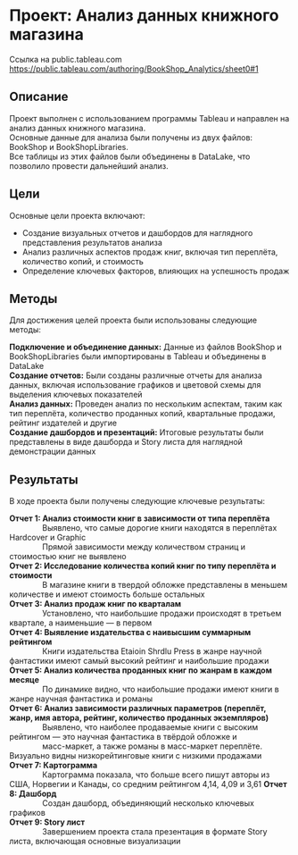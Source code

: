 # Проект: Анализ данных книжного магазина
Ссылка на public.tableau.com https://public.tableau.com/authoring/BookShop_Analytics/sheet0#1
## Описание
Проект выполнен с использованием программы Tableau и направлен на анализ данных книжного магазина.  
Основные данные для анализа были получены из двух файлов: BookShop и BookShopLibraries.  
Все таблицы из этих файлов были объединены в DataLake, что позволило провести дальнейший анализ.  

## Цели
Основные цели проекта включают:  

- Создание визуальных отчетов и дашбордов для наглядного представления результатов анализа
- Анализ различных аспектов продаж книг, включая тип переплёта, количество копий, и стоимость   
- Определение ключевых факторов, влияющих на успешность продаж   
  
## Методы
Для достижения целей проекта были использованы следующие методы:  

__Подключение и объединение данных:__ Данные из файлов BookShop и BookShopLibraries были импортированы в Tableau и объединены в DataLake    
__Создание отчетов:__ Были созданы различные отчеты для анализа данных, включая использование графиков и цветовой схемы для выделения ключевых показателей   
__Анализ данных:__ Проведен анализ по нескольким аспектам, таким как тип переплёта, количество проданных копий, квартальные продажи, рейтинг издателей и другие  
__Создание дашбордов и презентаций:__ Итоговые результаты были представлены в виде дашборда и Story листа для наглядной демонстрации данных  

## Результаты
В ходе проекта были получены следующие ключевые результаты:

__Отчет 1: Анализ стоимости книг в зависимости от типа переплёта__  
&nbsp;&nbsp;&nbsp;&nbsp;&nbsp;&nbsp;&nbsp;&nbsp;&nbsp;&nbsp;&nbsp;&nbsp;&nbsp;&nbsp;&nbsp;Выявлено, что самые дорогие книги находятся в переплётах Hardcover и Graphic  
&nbsp;&nbsp;&nbsp;&nbsp;&nbsp;&nbsp;&nbsp;&nbsp;&nbsp;&nbsp;&nbsp;&nbsp;&nbsp;&nbsp;&nbsp;Прямой зависимости между количеством страниц и стоимостью книг не выявлено   
__Отчет 2: Исследование количества копий книг по типу переплёта и стоимости__  
&nbsp;&nbsp;&nbsp;&nbsp;&nbsp;&nbsp;&nbsp;&nbsp;&nbsp;&nbsp;&nbsp;&nbsp;&nbsp;&nbsp;&nbsp;В магазине книги в твердой обложке представлены в меньшем количестве и имеют стоимость больше остальных  
__Отчет 3: Анализ продаж книг по кварталам__  
&nbsp;&nbsp;&nbsp;&nbsp;&nbsp;&nbsp;&nbsp;&nbsp;&nbsp;&nbsp;&nbsp;&nbsp;&nbsp;&nbsp;&nbsp;Установлено, что наибольшие продажи происходят в третьем квартале, а наименьшие — в первом  
__Отчет 4: Выявление издательства с наивысшим суммарным рейтингом__  
&nbsp;&nbsp;&nbsp;&nbsp;&nbsp;&nbsp;&nbsp;&nbsp;&nbsp;&nbsp;&nbsp;&nbsp;&nbsp;&nbsp;&nbsp;Книги издательства Etaioin Shrdlu Press в жанре научной фантастики имеют самый высокий рейтинг и наибольшие продажи  
__Отчет 5: Анализ количества проданных книг по жанрам в каждом месяце__    
&nbsp;&nbsp;&nbsp;&nbsp;&nbsp;&nbsp;&nbsp;&nbsp;&nbsp;&nbsp;&nbsp;&nbsp;&nbsp;&nbsp;&nbsp;По динамике видно, что наибольшие продажи имеют книги в жанре научная фантастика и романы  
__Отчет 6: Анализ зависимости различных параметров (переплёт, жанр, имя автора, рейтинг, количество проданных экземпляров)__  
&nbsp;&nbsp;&nbsp;&nbsp;&nbsp;&nbsp;&nbsp;&nbsp;&nbsp;&nbsp;&nbsp;&nbsp;&nbsp;&nbsp;&nbsp;Выявлено, что наиболее продаваемые книги с высоким рейтингом — это научная фантастика в твёрдой обложке и  &nbsp;&nbsp;&nbsp;&nbsp;&nbsp;&nbsp;&nbsp;&nbsp;&nbsp;&nbsp;&nbsp;&nbsp;&nbsp;&nbsp;&nbsp;масс-маркет, а также романы в масс-маркет переплёте. Визуально видны низкорейтинговые книги с низкими продажами  
__Отчет 7: Картограмма__  
&nbsp;&nbsp;&nbsp;&nbsp;&nbsp;&nbsp;&nbsp;&nbsp;&nbsp;&nbsp;&nbsp;&nbsp;&nbsp;&nbsp;&nbsp;Картограмма показала, что больше всего пишут авторы из США, Норвегии и Канады, со средним рейтингом 4,14, 4,09 и 3,61 
__Отчет 8: Дашборд__  
&nbsp;&nbsp;&nbsp;&nbsp;&nbsp;&nbsp;&nbsp;&nbsp;&nbsp;&nbsp;&nbsp;&nbsp;&nbsp;&nbsp;&nbsp;Создан дашборд, объединяющий несколько ключевых графиков  
__Отчет 9: Story лист__  
&nbsp;&nbsp;&nbsp;&nbsp;&nbsp;&nbsp;&nbsp;&nbsp;&nbsp;&nbsp;&nbsp;&nbsp;&nbsp;&nbsp;&nbsp;Завершением проекта стала презентация в формате Story листа, включающая основные визуализации  
